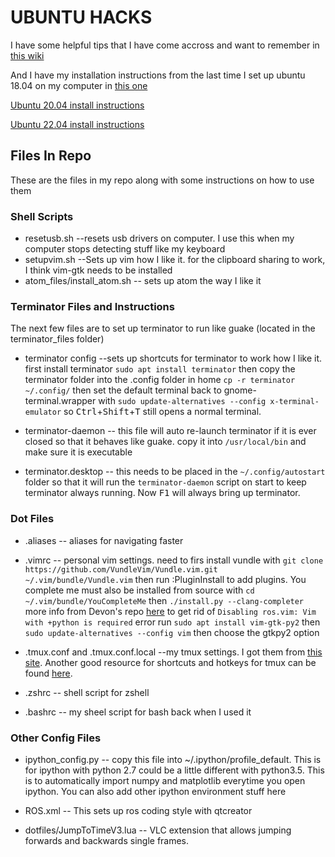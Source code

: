 # UBUNTU HACKS

I have some helpful tips that I have come accross and want to remember in [this wiki](https://github.com/jacobmoroni/ubuntu_hacks/wiki/Helpful-Ubuntu-Tips)

And I have my installation instructions from the last time I set up ubuntu 18.04 on my computer in [this one](https://github.com/jacobmoroni/ubuntu_hacks/wiki/Ubuntu-18.04-Install-Instructions)

[Ubuntu 20.04 install instructions](https://github.com/jacobmoroni/ubuntu_hacks/wiki/Ubuntu-20.04-installation)

[Ubuntu 22.04 install instructions](https://github.com/jacobmoroni/ubuntu_hacks/wiki/Ubuntu-22.04-installation)

## Files In Repo

These are the files in my repo along with some instructions on how to use them

### Shell Scripts
* resetusb.sh --resets usb drivers on computer. I use this when my computer stops detecting stuff like my keyboard
* setupvim.sh --Sets up vim how I like it. for the clipboard sharing to work, I think vim-gtk needs to be installed
* atom_files/install_atom.sh -- sets up atom the way I like it

### Terminator Files and Instructions

The next few files are to set up terminator to run like guake (located in the terminator_files folder)
* terminator config --sets up shortcuts for terminator to work how I like it. first install terminator `sudo apt install terminator` then copy the terminator folder into the .config folder in home `cp -r terminator ~/.config/` then set the default terminal back to gnome-terminal.wrapper with `sudo update-alternatives --config x-terminal-emulator` so <kbd>Ctrl</kbd>+<kbd>Shift</kbd>+<kbd>T</kbd> still opens a normal terminal. 

* terminator-daemon -- this file will auto re-launch terminator if it is ever closed so that it behaves like guake. copy it into `/usr/local/bin` and make sure it is executable

* terminator.desktop -- this needs to be placed in the `~/.config/autostart` folder so that it will run the `terminator-daemon` script on start to keep terminator always running. Now <kbd>F1</kbd> will always bring up terminator.

### Dot Files
* .aliases -- aliases for navigating faster
* .vimrc -- personal vim settings. need to firs install vundle with `git clone https://github.com/VundleVim/Vundle.vim.git ~/.vim/bundle/Vundle.vim` then run :PluginInstall to add plugins. You complete me must also be installed from source with `cd ~/.vim/bundle/YouCompleteMe` then `./install.py --clang-completer` more info from Devon's repo [here](https://github.com/DevonMorris/dotfiles,"https://github.com/DevonMorris/dotfiles") to get rid of `Disabling ros.vim: Vim with +python is required` error run `sudo apt install vim-gtk-py2` then `sudo update-alternatives --config vim` then choose the gtkpy2 option
* .tmux.conf and .tmux.conf.local --my tmux settings. I got them from [this site](https://github.com/gpakosz/.tmux "https://github.com/gpakosz/.tmux"). Another good resource for shortcuts and hotkeys for tmux can be found [here](https://gist.github.com/MohamedAlaa/2961058,"https://gist.github.com/MohamedAlaa/2961058").

* .zshrc -- shell script for zshell
* .bashrc -- my sheel script for bash back when I used it

### Other Config Files
* ipython_config.py -- copy this file into ~/.ipython/profile_default. This is for ipython with python 2.7 could be a little different with python3.5. This is to automatically import numpy and matplotlib everytime you open ipython. You can also add other ipython environment stuff here

* ROS.xml -- This sets up ros coding style with qtcreator

* dotfiles/JumpToTimeV3.lua -- VLC extension that allows jumping forwards and backwards single frames.

